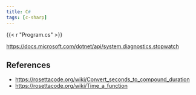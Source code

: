 ```yaml
---
title: C#
tags: [c-sharp]
---
```


{{< r "Program.cs" >}}

<https://docs.microsoft.com/dotnet/api/system.diagnostics.stopwatch>

## References

- <https://rosettacode.org/wiki/Convert_seconds_to_compound_duration>
- <https://rosettacode.org/wiki/Time_a_function>
